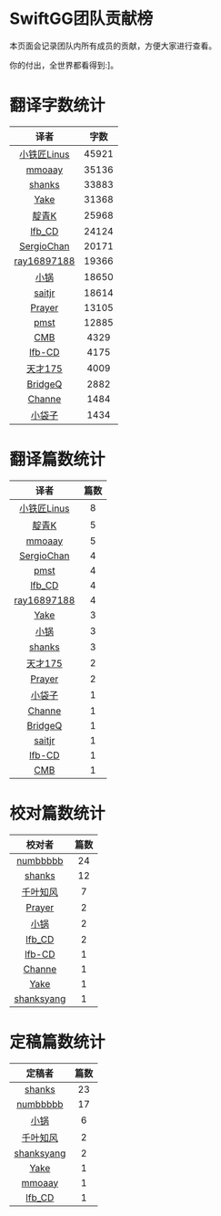 
# SwiftGG团队贡献榜

本页面会记录团队内所有成员的贡献，方便大家进行查看。

你的付出，全世界都看得到:]。

# 翻译字数统计

| 译者 | 字数 |
| :------------: | :------------: |
| [小铁匠Linus](http://weibo.com/linusling) | 45921 |
| [mmoaay](http://blog.csdn.net/mmoaay) | 35136 |
| [shanks](http://codebuild.me/) | 33883 |
| [Yake](http://blog.csdn.net/yake_099) | 31368 |
| [靛青K](http://www.dianqk.org/) | 25968 |
| [lfb_CD](http://weibo.com/lfbWb) | 24124 |
| [SergioChan](https://github.com/SergioChan) | 20171 |
| [ray16897188](http://www.jianshu.com/users/97c49dfd1f9f/latest_articles) | 19366 |
| [小锅](http://www.swiftyper.com/) | 18650 |
| [saitjr](http://www.brighttj.com) | 18614 |
| [Prayer](http://www.futantan.com) | 13105 |
| [pmst](http://www.jianshu.com/users/596f2ba91ce9/latest_articles) | 12885 |
| [CMB](https://github.com/chenmingbiao) | 4329 |
| [lfb-CD](undefined) | 4175 |
| [天才175](http://weibo.com/u/2916092907) | 4009 |
| [BridgeQ](http://wxgbridgeq.github.io/) | 2882 |
| [Channe](undefined) | 1484 |
| [小袋子](undefined) | 1434 |


# 翻译篇数统计

| 译者 | 篇数 |
| :------------: | :------------: |
| [小铁匠Linus](http://weibo.com/linusling) | 8 |
| [靛青K](http://www.dianqk.org/) | 5 |
| [mmoaay](http://blog.csdn.net/mmoaay) | 5 |
| [SergioChan](https://github.com/SergioChan) | 4 |
| [pmst](http://www.jianshu.com/users/596f2ba91ce9/latest_articles) | 4 |
| [lfb_CD](http://weibo.com/lfbWb) | 4 |
| [ray16897188](http://www.jianshu.com/users/97c49dfd1f9f/latest_articles) | 4 |
| [Yake](http://blog.csdn.net/yake_099) | 3 |
| [小锅](http://www.swiftyper.com/) | 3 |
| [shanks](http://codebuild.me/) | 3 |
| [天才175](http://weibo.com/u/2916092907) | 2 |
| [Prayer](http://www.futantan.com) | 2 |
| [小袋子](undefined) | 1 |
| [Channe](undefined) | 1 |
| [BridgeQ](http://wxgbridgeq.github.io/) | 1 |
| [saitjr](http://www.brighttj.com) | 1 |
| [lfb-CD](undefined) | 1 |
| [CMB](https://github.com/chenmingbiao) | 1 |


# 校对篇数统计

| 校对者 | 篇数 |
| :------------: | :------------: |
| [numbbbbb](https://github.com/numbbbbb) | 24 |
| [shanks](http://codebuild.me/) | 12 |
| [千叶知风](http://weibo.com/xiaoxxiao) | 7 |
| [Prayer](http://www.futantan.com) | 2 |
| [小锅](http://www.swiftyper.com/) | 2 |
| [lfb_CD](http://weibo.com/lfbWb) | 2 |
| [lfb-CD](undefined) | 1 |
| [Channe](undefined) | 1 |
| [Yake](http://blog.csdn.net/yake_099) | 1 |
| [shanksyang](undefined) | 1 |


# 定稿篇数统计

| 定稿者 | 篇数 |
| :------------: | :------------: |
| [shanks](http://codebuild.me/) | 23 |
| [numbbbbb](https://github.com/numbbbbb) | 17 |
| [小锅](http://www.swiftyper.com/) | 6 |
| [千叶知风](http://weibo.com/xiaoxxiao) | 2 |
| [shanksyang](undefined) | 2 |
| [Yake](http://blog.csdn.net/yake_099) | 1 |
| [mmoaay](http://blog.csdn.net/mmoaay) | 1 |
| [lfb_CD](http://weibo.com/lfbWb) | 1 |